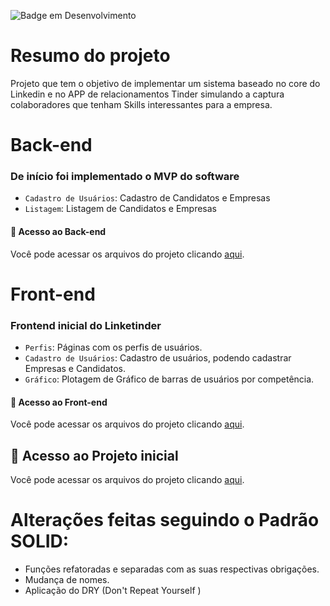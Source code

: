 ![Badge em Desenvolvimento](http://img.shields.io/static/v1?label=STATUS&message=EM%20DESENVOLVIMENTO&color=GREEN&style=for-the-badge)

# Resumo do projeto 
Projeto que tem o objetivo de implementar um sistema baseado no core do Linkedin e no APP de relacionamentos Tinder simulando a captura colaboradores que tenham Skills interessantes para a empresa.

# Back-end
  ### De início foi implementado o MVP do software 

- `Cadastro de Usuários`: Cadastro de Candidatos e Empresas
- `Listagem`: Listagem de Candidatos e Empresas
 
 #### 📁 Acesso ao Back-end <br>
Você pode acessar os arquivos do projeto clicando [aqui](https://github.com/HyagoRodrigues/LinkeTinder-Gradle/tree/main/src).  


# Front-end 

  ### Frontend inicial do Linketinder

- `Perfis`: Páginas com os perfis de usuários.
- `Cadastro de Usuários`: Cadastro de usuários, podendo cadastrar Empresas e Candidatos.
- `Gráfico`: Plotagem de Gráfico de barras de  usuários por competência.
     
 #### 📁 Acesso ao Front-end <br>
Você pode acessar os arquivos do projeto clicando [aqui]([https://github.com/HyagoRodrigues/LinkeTinder/tree/main/src/main/java/FrontEnd](https://github.com/HyagoRodrigues/LinkeTinder-Gradle/tree/main/FrontEnd)).     

 
 ## 📁 Acesso ao Projeto inicial 
Você pode acessar os arquivos do projeto clicando [aqui](https://github.com/HyagoRodrigues/LinkeTinder).  

# Alterações feitas seguindo o Padrão SOLID:
- Funções refatoradas e separadas com as suas respectivas obrigações.
- Mudança de nomes.
- Aplicação do DRY (Don't Repeat Yourself )
